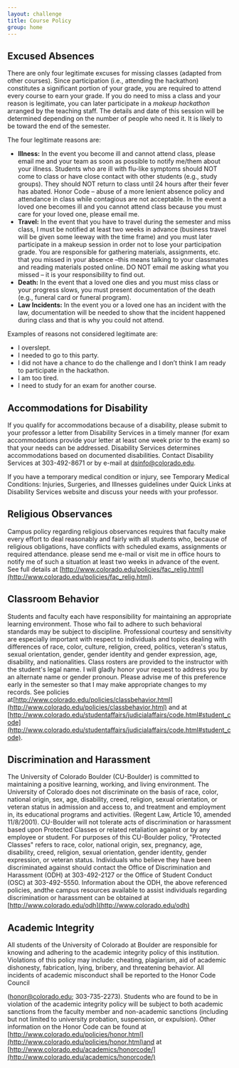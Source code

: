 ```yaml
---
layout: challenge
title: Course Policy
group: home
---
```


## Excused Absences

There are only four legitimate excuses for missing classes (adapted from other courses). Since participation (i.e., attending the hackathon) constitutes a significant portion of your grade, you are required to attend every course to earn your grade. If you do need to miss a class and your reason is legitimate, you can later participate in a _makeup hackathon_ arranged by the teaching staff. The details and date of this session will be determined depending on the number of people who need it. It is likely to be toward the end of the semester.

The four legitimate reasons are:

*  **Illness:** In the event you become ill and cannot attend class, please email me and your team as soon as possible to notify me/them about your illness. Students who are ill with flu-like symptoms should NOT come to class or have close contact with other students (e.g., study groups). They should NOT return to class until 24 hours after their fever has abated. Honor Code – abuse of a more lenient absence policy and attendance in class while contagious are not acceptable. In the event a loved one becomes ill and you cannot attend class because you must care for your loved one, please email me.
*  **Travel:** In the event that you have to travel during the semester and miss class, I must be notified at least two weeks in advance (business travel will be given some leeway with the time frame) and you must later participate in a makeup session in order not to lose your participation grade. You are responsible for gathering materials, assignments, etc. that you missed in your absence –this means talking to your classmates and reading materials posted online. DO NOT email me asking what you missed – it is your responsibility to find out.
*  **Death:** In the event that a loved one dies and you must miss class or your progress slows, you must present documentation of the death (e.g., funeral card or funeral program).
*  **Law Incidents:** In the event you or a loved one has an incident with the law, documentation will be needed to show that the incident happened during class and that is why you could not attend.

Examples of reasons not considered legitimate are:

* I overslept.
* I needed to go to this party.
* I did not have a chance to do the challenge and I don’t think I am ready to participate in the hackathon.
* I am too tired.
* I need to study for an exam for another course.


## Accommodations for Disability

If you qualify for accommodations because of a disability, please submit to your professor a letter from Disability Services in a timely manner (for exam accommodations provide your letter at least one week prior to the exam) so that your needs can be addressed. Disability Services determines accommodations based on documented disabilities. Contact Disability Services at 303-492-8671 or by e-mail at dsinfo@colorado.edu.

If you have a temporary medical condition or injury, see Temporary Medical Conditions: Injuries, Surgeries, and Illnesses guidelines under Quick Links at Disability Services website and discuss your needs with your professor.

## Religious Observances

Campus policy regarding religious observances requires that faculty make every effort to deal reasonably and fairly with all students who, because of religious obligations, have conflicts with scheduled exams, assignments or required attendance. please send me e-mail or visit me in office hours to notify me of such a situation at least two weeks in advance of the event. See full details at [http://www.colorado.edu/policies/fac_relig.html](http://www.colorado.edu/policies/fac_relig.html).

## Classroom Behavior

Students and faculty each have responsibility for maintaining an appropriate learning environment. Those who fail to adhere to such behavioral standards may be subject to discipline. Professional courtesy and sensitivity are especially important with respect to individuals and topics dealing with differences of race, color, culture, religion, creed, politics, veteran's status, sexual orientation, gender, gender identity and gender expression, age, disability, and nationalities. Class rosters are provided to the instructor with the student's legal name. I will gladly honor your request to address you by an alternate name or gender pronoun. Please advise me of this preference early in the semester so that I may make appropriate changes to my records. See policies at[http://www.colorado.edu/policies/classbehavior.html](http://www.colorado.edu/policies/classbehavior.html) and at [http://www.colorado.edu/studentaffairs/judicialaffairs/code.html#student_code](http://www.colorado.edu/studentaffairs/judicialaffairs/code.html#student_code).

## Discrimination and Harassment

The University of Colorado Boulder (CU-Boulder) is committed to maintaining a positive learning, working, and living environment. The University of Colorado does not discriminate on the basis of race, color, national origin, sex, age, disability, creed, religion, sexual orientation, or veteran status in admission and access to, and treatment and employment in, its educational programs and activities. (Regent Law, Article 10, amended 11/8/2001). CU-Boulder will not tolerate acts of discrimination or harassment based upon Protected Classes or related retaliation against or by any employee or student. For purposes of this CU-Boulder policy, "Protected Classes" refers to race, color, national origin, sex, pregnancy, age, disability, creed, religion, sexual orientation, gender identity, gender expression, or veteran status. Individuals who believe they have been discriminated against should contact the Office of Discrimination and Harassment (ODH) at 303-492-2127 or the Office of Student Conduct (OSC) at 303-492-5550. Information about the ODH, the above referenced policies, andthe campus resources available to assist individuals regarding discrimination or harassment can be obtained at [http://www.colorado.edu/odh](http://www.colorado.edu/odh)

## Academic Integrity

All students of the University of Colorado at Boulder are responsible for knowing and adhering to the academic integrity policy of this institution. Violations of this policy may include: cheating, plagiarism, aid of academic dishonesty, fabrication, lying, bribery, and threatening behavior. All incidents of academic misconduct shall be reported to the Honor Code Council

(honor@colorado.edu; 303-735-2273). Students who are found to be in violation of the academic integrity policy will be subject to both academic sanctions from the faculty member and non-academic sanctions (including but not limited to university probation, suspension, or expulsion). Other information on the Honor Code can be found at [http://www.colorado.edu/policies/honor.html](http://www.colorado.edu/policies/honor.html)and at [http://www.colorado.edu/academics/honorcode/](http://www.colorado.edu/academics/honorcode/)
